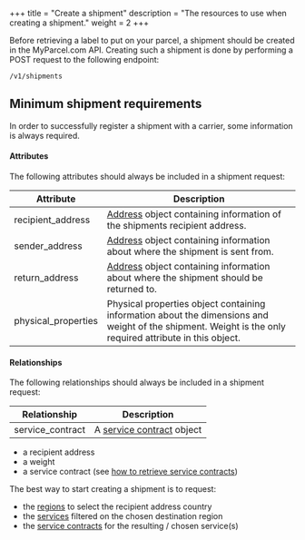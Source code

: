 +++
title = "Create a shipment"
description = "The resources to use when creating a shipment."
weight = 2
+++

Before retrieving a label to put on your parcel, a shipment should be created in the MyParcel.com API.
Creating such a shipment is done by performing a POST request to the following endpoint: 
```
/v1/shipments
```

## Minimum shipment requirements
In order to successfully register a shipment with a carrier, some information is always required.

#### Attributes
The following attributes should always be included in a shipment request:

Attribute           | Description      
------------------- | ----------------- 
recipient_address   | [Address](/api/resources/addresses) object containing information of the shipments recipient address.
sender_address      | [Address](/api/resources/addresses) object containing information about where the shipment is sent from.
return_address      | [Address](/api/resources/addresses) object containing information about where the shipment should be returned to.
physical_properties | Physical properties object containing information about the dimensions and weight of the shipment. Weight is the only required attribute in this object.

#### Relationships
The following relationships should always be included in a shipment request:

Relationship        | Description
------------------- | ------------------
service_contract    | A [service contract](/api/resources/service-contracts) object



- a recipient address
- a weight
- a service contract (see [how to retrieve service contracts](/api/retrieving-service-contracts))

The best way to start creating a shipment is to request:

- the [regions](/api/resources/regions) to select the recipient address country
- the [services](/api/resources/services) filtered on the chosen destination region
- the [service contracts](/api/resources/service-contracts) for the resulting / chosen service(s)
